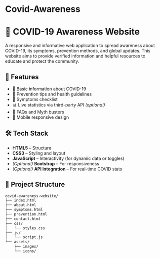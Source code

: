 # Covid-Awareness
# 🦠 COVID-19 Awareness Website

A responsive and informative web application to spread awareness about COVID-19, its symptoms, prevention methods, and global updates. This website aims to provide verified information and helpful resources to educate and protect the community.


## 📌 Features

- 📖 Basic information about COVID-19
- 🧼 Prevention tips and health guidelines
- 🤒 Symptoms checklist
- 📊 Live statistics via third-party API *(optional)*
- 🧠 FAQs and Myth busters
- 📱 Mobile responsive design

## 🛠️ Tech Stack

- **HTML5** – Structure
- **CSS3** – Styling and layout
- **JavaScript** – Interactivity (for dynamic data or toggles)
- *(Optional)* **Bootstrap** – For responsiveness
- *(Optional)* **API Integration** – For real-time COVID stats

## 📁 Project Structure

```bash
covid-awareness-website/
├── index.html
├── about.html
├── symptoms.html
├── prevention.html
├── contact.html
├── css/
│   └── styles.css
├── js/
│   └── script.js
└── assets/
    ├── images/
    └── icons/
